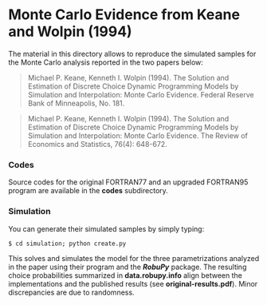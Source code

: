 # Monte Carlo Evidence from Keane and Wolpin (1994)

The material in this directory allows to reproduce the simulated samples for the Monte Carlo analysis reported in the two papers below:

> Michael P. Keane, Kenneth I. Wolpin (1994). The Solution and Estimation of Discrete Choice Dynamic Programming Models by Simulation and Interpolation: Monte Carlo Evidence. Federal Reserve Bank of Minneapolis, No. 181.

> Michael P. Keane, Kenneth I. Wolpin (1994). The Solution and Estimation of Discrete Choice Dynamic Programming Models by Simulation and Interpolation: Monte Carlo Evidence. The Review of Economics and Statistics, 76(4): 648-672.

### Codes

Source codes for the original FORTRAN77 and an upgraded FORTRAN95 program are available in the **codes** subdirectory.

### Simulation

You can generate their simulated samples by simply typing:
 	
    $ cd simulation; python create.py

This solves and simulates the model for the three parametrizations analyzed in the paper using their program and the ***RobuPy*** package. The resulting choice probabilities summarized in **data.robupy.info** align between the implementations and the published results (see **original-results.pdf**). Minor discrepancies are due to randomness.  

